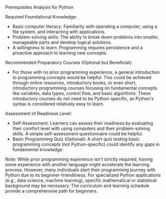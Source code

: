 Prerequisites Analysis for Python

Required Foundational Knowledge:

* Basic computer literacy:  Familiarity with operating a computer, using a file system, and interacting with applications.
* Problem-solving skills:  The ability to break down problems into smaller, manageable parts and develop logical solutions.
* A willingness to learn:  Programming requires persistence and a proactive approach to learning new concepts.

Recommended Preparatory Courses (Optional but Beneficial):

* For those with no prior programming experience, a general introduction to programming concepts would be helpful. This could be achieved through online resources, introductory books, or even short, introductory programming courses focusing on fundamental concepts like variables, data types, control flow, and basic algorithms.  These introductory courses do not need to be Python-specific, as Python's syntax is considered relatively easy to learn.

Assessment of Readiness Level:

* Self-Assessment: Learners can assess their readiness by evaluating their comfort level with using computers and their problem-solving skills.  A simple self-assessment questionnaire could be helpful.
* Basic Programming Quiz (Optional): A short quiz testing basic programming concepts (not Python-specific) could identify any gaps in fundamental knowledge.

Note:  While prior programming experience isn't strictly required, having some experience with another language might accelerate the learning process.  However, many individuals start their programming journey with Python due to its beginner-friendliness.  For specialized Python applications (e.g., data science, machine learning), specific mathematical or statistical background may be necessary.  The curriculum and learning schedule provide a comprehensive path for beginners.